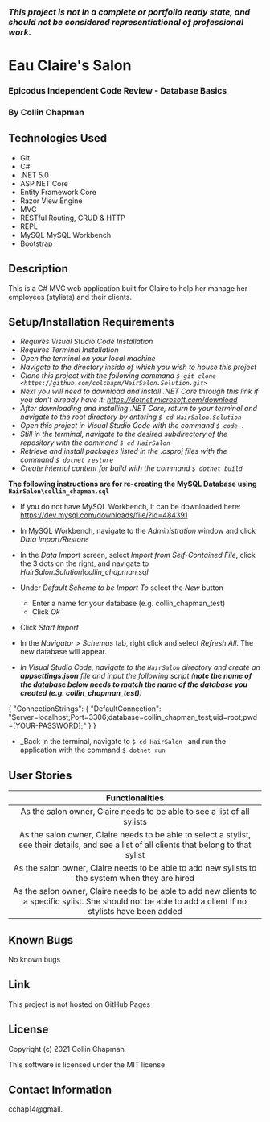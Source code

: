 ### _This project is not in a complete or portfolio ready state, and should not be considered representiational of professional work._

# Eau Claire's Salon

### Epicodus Independent Code Review - Database Basics

### By Collin Chapman

## Technologies Used

* Git
* C#
* .NET 5.0
* ASP.NET Core
* Entity Framework Core
* Razor View Engine
* MVC
* RESTful Routing, CRUD & HTTP
* REPL
* MySQL MySQL Workbench
* Bootstrap

## Description

This is a C# MVC web application built for Claire to help her manage her employees (stylists) and their clients.


## Setup/Installation Requirements

* _Requires Visual Studio Code Installation_
* _Requires Terminal Installation_
* _Open the terminal on your local machine_
* _Navigate to the directory inside of which you wish to house this project_
* _Clone this project with the following command  `$ git clone <https://github.com/colchapm/HairSalon.Solution.git>`_
* _Next you will need to download and install .NET Core through this link if you don't already have it: https://dotnet.microsoft.com/download_
* _After downloading and installing .NET Core, return to your terminal and navigate to the root directory by entering `$ cd HairSalon.Solution`_
* _Open this project in Visual Studio Code with the command `$ code .`_
* _Still in the terminal, navigate to the desired subdirectory of the repository with the command `$ cd HairSalon`_
* _Retrieve and install packages listed in the .csproj files with the command `$ dotnet restore`_
* _Create internal content for build with the command `$ dotnet build`_

**The following instructions are for re-creating the MySQL Database using `HairSalon\collin_chapman.sql`**
* If you do not have MySQL Workbench, it can be downloaded here: https://dev.mysql.com/downloads/file/?id=484391
* In MySQL Workbench, navigate to the _Administration_ window and click _Data Import/Restore_
* In the _Data Import_ screen, select _Import from Self-Contained File_, click the 3 dots on the right, and navigate to _HairSalon.Solution\collin_chapman.sql_
* Under _Default Scheme to be Import To_ select the _New_ button
  * Enter a name for your database (e.g. collin_chapman_test)
  * Click _Ok_
* Click _Start Import_
* In the _Navigator_ > _Schemas_ tab, right click and select _Refresh All_. The new database will appear.

* _In Visual Studio Code, navigate to the `HairSalon` directory and create an **appsettings.json** file and input the following script (**note the name of the database below needs to match the name of the database you created (e.g. collin_chapman_test)**)_

{
  "ConnectionStrings": {
      "DefaultConnection": "Server=localhost;Port=3306;database=collin_chapman_test;uid=root;pwd=[YOUR-PASSWORD];"
  }
}
* _Back in the terminal, navigate to `$ cd HairSalon ` and run the application with the command `$ dotnet run`


## User Stories 

| Functionalities | 
|:---: |
| As the salon owner, Claire needs to be able to see a list of all sylists | 
| As the salon owner, Claire needs to be able to select a stylist, see their details, and see a list of all clients that belong to that sylist | 
| As the salon owner, Claire needs to be able to add new sylists to the system when they are hired | 
| As the salon owner, Claire needs to be able to add new clients to a specific sylist. She should not be able to add a client if no stylists have been added | 


## Known Bugs

No known bugs

## Link

This project is not hosted on GitHub Pages

## License

Copyright (c) 2021 Collin Chapman

This software is licensed under the MIT license

## Contact Information

cchap14@gmail.

